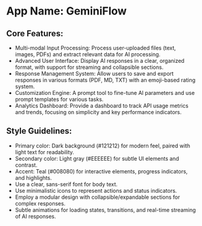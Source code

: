 # **App Name**: GeminiFlow

## Core Features:

- Multi-modal Input Processing: Process user-uploaded files (text, images, PDFs) and extract relevant data for AI processing.
- Advanced User Interface: Display AI responses in a clear, organized format, with support for streaming and collapsible sections.
- Response Management System: Allow users to save and export responses in various formats (PDF, MD, TXT) with an emoji-based rating system.
- Customization Engine: A prompt tool to fine-tune AI parameters and use prompt templates for various tasks.
- Analytics Dashboard: Provide a dashboard to track API usage metrics and trends, focusing on simplicity and key performance indicators.

## Style Guidelines:

- Primary color: Dark background (#121212) for modern feel, paired with light text for readability.
- Secondary color: Light gray (#EEEEEE) for subtle UI elements and contrast.
- Accent: Teal (#008080) for interactive elements, progress indicators, and highlights.
- Use a clear, sans-serif font for body text.
- Use minimalistic icons to represent actions and status indicators.
- Employ a modular design with collapsible/expandable sections for complex responses.
- Subtle animations for loading states, transitions, and real-time streaming of AI responses.